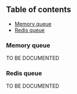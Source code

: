 <!-- START doctoc generated TOC please keep comment here to allow auto update -->
<!-- DON'T EDIT THIS SECTION, INSTEAD RE-RUN doctoc TO UPDATE -->
## Table of contents

- [Memory queue](#memory-queue)
- [Redis queue](#redis-queue)

<!-- END doctoc generated TOC please keep comment here to allow auto update -->
### Memory queue

TO BE DOCUMENTED

### Redis queue

TO BE DOCUMENTED
